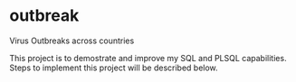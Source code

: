 # outbreak
Virus Outbreaks across countries

This project is to demostrate and improve my SQL and PLSQL capabilities.
Steps to implement this project will be described below.

